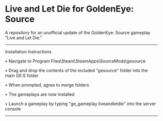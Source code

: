 # Live and Let Die for GoldenEye: Source

A repository for an unofficial update of the GoldenEye: Source gameplay "Live and Let Die."

---

Installation Instructions

• Navigate to Program Files\Steam\SteamApps\SourceMods\gesource

• Drag and drop the contents of the included "gesource" folder into the main GE:S folder

• When prompted, agree to merge folders

• The gameplays are now installed

• Launch a gameplay by typing "ge_gameplay liveandletdie" into the server console

---
